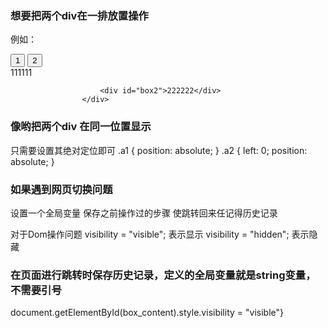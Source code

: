 ### 想要把两个div在一排放置操作
例如：  <div>
            <button id="btn1" onclick="hand1()">1</button>
            <button id="btn2" onclick="hand2()">2</button>
        </div>
                    <div class="a1">
                        <div id="box1">111111</div>
                    </div>
                    <div class="a2">

                        <div id="box2">222222</div>
                    </div>

### 像哟把两个div 在同一位置显示
只需要设置其绝对定位即可
.a1 {
    position: absolute;
}
.a2 {
    left: 0;
    position: absolute;
}

### 如果遇到网页切换问题
设置一个全局变量 保存之前操作过的步骤  使跳转回来任记得历史记录

对于Dom操作问题
visibility = "visible";   表示显示
visibility = "hidden";    表示隐藏

### 在页面进行跳转时保存历史记录，定义的全局变量就是string变量，不需要引号
document.getElementById(box_content).style.visibility = "visible"}